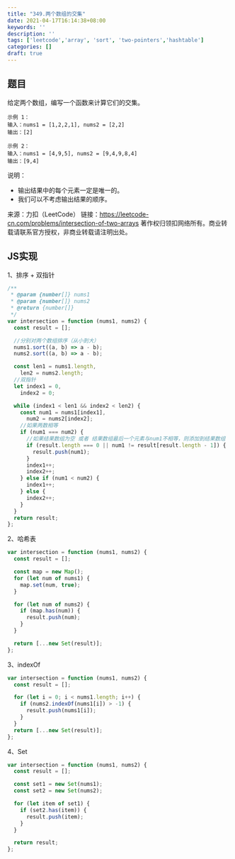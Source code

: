 ```yaml
---
title: "349.两个数组的交集"
date: 2021-04-17T16:14:38+08:00
keywords: ''
description: ''
tags: ['leetcode','array', 'sort', 'two-pointers','hashtable']
categories: []
draft: true
---
```


## 题目

给定两个数组，编写一个函数来计算它们的交集。

```
示例 1：
输入：nums1 = [1,2,2,1], nums2 = [2,2]
输出：[2]

示例 2：
输入：nums1 = [4,9,5], nums2 = [9,4,9,8,4]
输出：[9,4]
```

说明：

- 输出结果中的每个元素一定是唯一的。
- 我们可以不考虑输出结果的顺序。

来源：力扣（LeetCode）
链接：https://leetcode-cn.com/problems/intersection-of-two-arrays
著作权归领扣网络所有。商业转载请联系官方授权，非商业转载请注明出处。

## JS实现

1、排序 + 双指针

```javascript
/**
 * @param {number[]} nums1
 * @param {number[]} nums2
 * @return {number[]}
 */
var intersection = function (nums1, nums2) {
  const result = [];

  //分别对两个数组排序（从小到大）
  nums1.sort((a, b) => a - b);
  nums2.sort((a, b) => a - b);

  const len1 = nums1.length,
    len2 = nums2.length;
  //双指针
  let index1 = 0,
    index2 = 0;

  while (index1 < len1 && index2 < len2) {
    const num1 = nums1[index1],
      num2 = nums2[index2];
    //如果两数相等
    if (num1 === num2) {
      //如果结果数组为空 或者 结果数组最后一个元素与num1不相等，则添加到结果数组
      if (result.length === 0 || num1 != result[result.length - 1]) {
        result.push(num1);
      }
      index1++;
      index2++;
    } else if (num1 < num2) {
      index1++;
    } else {
      index2++;
    }
  }
  return result;
};
```

2、哈希表
 
```javascript
var intersection = function (nums1, nums2) {
  const result = [];

  const map = new Map();
  for (let num of nums1) {
    map.set(num, true);
  }

  for (let num of nums2) {
    if (map.has(num)) {
      result.push(num);
    }
  }

  return [...new Set(result)];
};
```

3、indexOf
 
```javascript
var intersection = function (nums1, nums2) {
  const result = [];

  for (let i = 0; i < nums1.length; i++) {
    if (nums2.indexOf(nums1[i]) > -1) {
      result.push(nums1[i]);
    }
  }
  return [...new Set(result)];
};
```

4、Set

```javascript
var intersection = function (nums1, nums2) {
  const result = [];

  const set1 = new Set(nums1);
  const set2 = new Set(nums2);

  for (let item of set1) {
    if (set2.has(item)) {
      result.push(item);
    }
  }

  return result;
};
```
